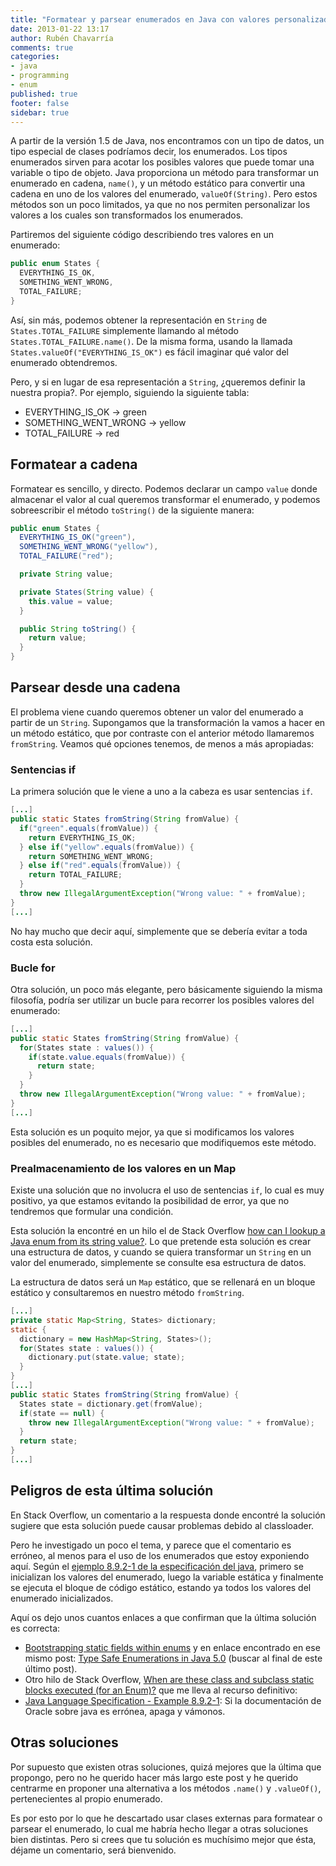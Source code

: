 ```yaml
---
title: "Formatear y parsear enumerados en Java con valores personalizados"
date: 2013-01-22 13:17
author: Rubén Chavarría
comments: true
categories: 
- java
- programming
- enum
published: true
footer: false
sidebar: true
---
```


A partir de la versión 1.5 de Java, nos encontramos con un tipo de datos, un tipo 
especial de clases podríamos decir, los enumerados. Los tipos enumerados sirven para
acotar los posibles valores que puede tomar una variable o tipo de objeto. Java 
proporciona un método para transformar un enumerado en cadena, `name()`, y un método 
estático para convertir una cadena en uno de los valores del enumerado, 
`valueOf(String)`. Pero estos métodos son un poco limitados, ya que no nos permiten
personalizar los valores a los cuales son transformados los enumerados.

<!-- more -->

Partiremos del siguiente código describiendo tres valores en un enumerado:

```java
public enum States {
  EVERYTHING_IS_OK,
  SOMETHING_WENT_WRONG,
  TOTAL_FAILURE;
}
``` 

Así, sin más, podemos obtener la representación en `String` de `States.TOTAL_FAILURE` 
simplemente llamando al método `States.TOTAL_FAILURE.name()`. De la misma forma, usando
la llamada `States.valueOf("EVERYTHING_IS_OK")` es fácil imaginar qué valor del enumerado
obtendremos.

Pero, y si en lugar de esa representación a `String`, ¿queremos definir la nuestra 
propia?. Por ejemplo, siguiendo la siguiente tabla:

- EVERYTHING_IS_OK &rarr; green
- SOMETHING_WENT_WRONG &rarr; yellow
- TOTAL_FAILURE &rarr; red

## Formatear a cadena

Formatear es sencillo, y directo. Podemos declarar un campo `value` donde almacenar el
valor al cual queremos transformar el enumerado, y podemos sobreescribir el método
`toString()` de la siguiente manera:

```java
public enum States {
  EVERYTHING_IS_OK("green"),
  SOMETHING_WENT_WRONG("yellow"),
  TOTAL_FAILURE("red");

  private String value;

  private States(String value) {
    this.value = value;
  }

  public String toString() {
    return value;
  }
}
```

## Parsear desde una cadena

El problema viene cuando queremos obtener un valor del enumerado a partir de un `String`.
Supongamos que la transformación la vamos a hacer en un método estático, que por contraste
con el anterior método llamaremos `fromString`. Veamos qué opciones tenemos, de menos a 
más apropiadas:

### Sentencias if

La primera solución que le viene a uno a la cabeza es usar sentencias `if`. 

```java
[...]
public static States fromString(String fromValue) {
  if("green".equals(fromValue)) {
    return EVERYTHING_IS_OK;
  } else if("yellow".equals(fromValue)) {
    return SOMETHING_WENT_WRONG;
  } else if("red".equals(fromValue)) {
    return TOTAL_FAILURE;
  }
  throw new IllegalArgumentException("Wrong value: " + fromValue);
}
[...]
```

No hay mucho que decir aquí, simplemente que se debería evitar a toda costa esta solución.

### Bucle for

Otra solución, un poco más elegante, pero básicamente siguiendo la misma filosofía, podría
ser utilizar un bucle para recorrer los posibles valores del enumerado:

```java
[...]
public static States fromString(String fromValue) {
  for(States state : values()) {
    if(state.value.equals(fromValue)) {
      return state;
    }
  }
  throw new IllegalArgumentException("Wrong value: " + fromValue);
}
[...]
```

Esta solución es un poquito mejor, ya que si modificamos los valores posibles del enumerado, 
no es necesario que modifiquemos este método.

### Prealmacenamiento de los valores en un Map

Existe una solución que no involucra el uso de sentencias `if`, lo cual es muy positivo, ya
que estamos evitando la posibilidad de error, ya que no tendremos que formular una condición.

Esta solución la encontré en un hilo el de Stack Overflow [how can I lookup a Java enum 
from its string value?](http://stackoverflow.com/questions/1080904/how-can-i-lookup-a-java-enum-from-its-string-value).
Lo que pretende esta solución es crear una estructura de datos, y cuando se quiera transformar
un `String` en un valor del enumerado, simplemente se consulte esa estructura de datos.

La estructura de datos será un `Map` estático, que se rellenará en un bloque estático y 
consultaremos en nuestro método `fromString`.


```java
[...]
private static Map<String, States> dictionary;
static {
  dictionary = new HashMap<String, States>();
  for(States state : values()) {
    dictionary.put(state.value; state);
  }
}
[...]
public static States fromString(String fromValue) {
  States state = dictionary.get(fromValue);
  if(state == null) {
    throw new IllegalArgumentException("Wrong value: " + fromValue);
  }
  return state;
}
[...]
``` 

## Peligros de esta última solución

En Stack Overflow, un comentario a la respuesta donde encontré la solución sugiere que esta solución
puede causar problemas debido al classloader.

Pero he investigado un poco el tema, y parece que el comentario es erróneo, al menos para el
uso de los enumerados que estoy exponiendo aquí. Según el 
[ejemplo 8.9.2-1 de la especificación del java](http://docs.oracle.com/javase/specs/jls/se7/html/jls-8.html#d5e12253),
primero se inicializan los valores del enumerado, luego la variable estática y finalmente
se ejecuta el bloque de código estático, estando ya todos los valores del enumerado 
inicializados.

Aquí os dejo unos cuantos enlaces a que confirman que la última solución es correcta:

- [Bootstrapping static fields within enums](http://blog.deepincode.com/2006/12/bootstrapping-static-fields-within-enums) y en enlace encontrado en ese mismo post: [Type Safe Enumerations in Java 5.0](http://blog.deepincode.com/2006/11/type-safe-enumerations-in-java-50) (buscar al final de este último post).
- Otro hilo de Stack Overflow, [When are these class and subclass static blocks executed (for an Enum)?](http://stackoverflow.com/questions/6827987/when-are-these-class-and-subclass-static-blocks-executed-for-an-enum) que me lleva al recurso definitivo: 
- [Java Language Specification - Example 8.9.2-1](http://docs.oracle.com/javase/specs/jls/se7/html/jls-8.html#d5e12253): Si la documentación de Oracle sobre java es errónea, apaga y vámonos.

## Otras soluciones

Por supuesto que existen otras soluciones, quizá mejores que la última que propongo, pero
no he querido hacer más largo este post y he querido centrarme en proponer una alternativa
a los métodos `.name()` y `.valueOf()`, pertenecientes al propio enumerado.

Es por esto por lo que he descartado usar clases externas para formatear o parsear el 
enumerado, lo cual me habría hecho llegar a otras soluciones bien distintas. Pero si crees
que tu solución es muchísimo mejor que ésta, déjame un comentario, será bienvenido.
